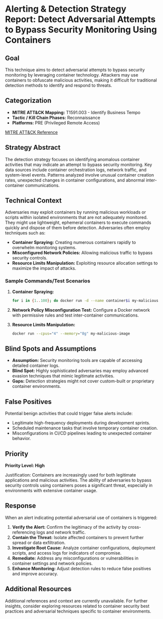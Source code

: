 # Alerting & Detection Strategy Report: Detect Adversarial Attempts to Bypass Security Monitoring Using Containers

## Goal
This technique aims to detect adversarial attempts to bypass security monitoring by leveraging container technology. Attackers may use containers to obfuscate malicious activities, making it difficult for traditional detection methods to identify and respond to threats.

## Categorization

- **MITRE ATT&CK Mapping:** T1591.003 - Identify Business Tempo
- **Tactic / Kill Chain Phases:** Reconnaissance
- **Platforms:** PRE (Privileged Remote Access)
  
[MITRE ATT&CK Reference](https://attack.mitre.org/techniques/T1591/003)

## Strategy Abstract

The detection strategy focuses on identifying anomalous container activities that may indicate an attempt to bypass security monitoring. Key data sources include container orchestration logs, network traffic, and system-level events. Patterns analyzed involve unusual container creation rates, unexpected changes in container configurations, and abnormal inter-container communications.

## Technical Context

Adversaries may exploit containers by running malicious workloads or scripts within isolated environments that are not adequately monitored. They might use lightweight, ephemeral containers to execute commands quickly and dispose of them before detection. Adversaries often employ techniques such as:

- **Container Spraying:** Creating numerous containers rapidly to overwhelm monitoring systems.
- **Misconfigured Network Policies:** Allowing malicious traffic to bypass security controls.
- **Resource Limits Manipulation:** Exploiting resource allocation settings to maximize the impact of attacks.

### Sample Commands/Test Scenarios

1. **Container Spraying:**
   ```bash
   for i in {1..100}; do docker run -d --name container$i my-malicious-image; done
   ```

2. **Network Policy Misconfiguration Test:**
   Configure a Docker network with permissive rules and test inter-container communications.

3. **Resource Limits Manipulation:**
   ```bash
   docker run --cpus="4" --memory="8g" my-malicious-image
   ```

## Blind Spots and Assumptions

- **Assumption:** Security monitoring tools are capable of accessing detailed container logs.
- **Blind Spot:** Highly sophisticated adversaries may employ advanced evasion techniques that mimic legitimate activities.
- **Gaps:** Detection strategies might not cover custom-built or proprietary container environments.

## False Positives

Potential benign activities that could trigger false alerts include:

- Legitimate high-frequency deployments during development sprints.
- Scheduled maintenance tasks that involve temporary container creation.
- Misconfigurations in CI/CD pipelines leading to unexpected container behavior.

## Priority

**Priority Level: High**

Justification: Containers are increasingly used for both legitimate applications and malicious activities. The ability of adversaries to bypass security controls using containers poses a significant threat, especially in environments with extensive container usage.

## Response

When an alert indicating potential adversarial use of containers is triggered:

1. **Verify the Alert:** Confirm the legitimacy of the activity by cross-referencing logs and network traffic.
2. **Contain the Threat:** Isolate affected containers to prevent further spread or data exfiltration.
3. **Investigate Root Cause:** Analyze container configurations, deployment scripts, and access logs for indicators of compromise.
4. **Remediate:** Address any misconfigurations or vulnerabilities in container settings and network policies.
5. **Enhance Monitoring:** Adjust detection rules to reduce false positives and improve accuracy.

## Additional Resources

Additional references and context are currently unavailable. For further insights, consider exploring resources related to container security best practices and adversarial techniques specific to container environments.